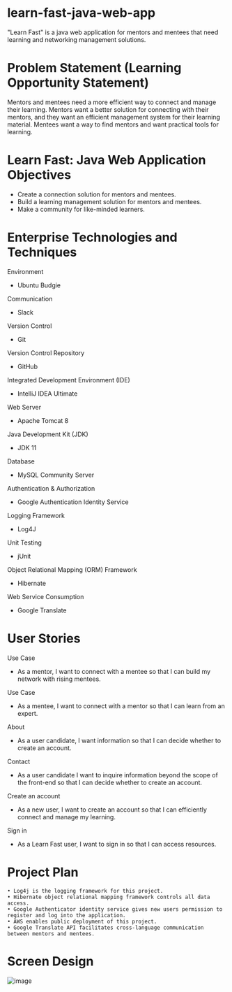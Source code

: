 # learn-fast-java-web-app
"Learn Fast" is a java web application for mentors and mentees that need learning and networking management solutions.
# Problem Statement (Learning Opportunity Statement)
Mentors and mentees need a more efficient way to connect and manage their learning. Mentors want a better solution for connecting with their mentors, and they want an efficient management system for their learning material. Mentees want a way to find mentors and want practical tools for learning.
# Learn Fast: Java Web Application Objectives
- Create a connection solution for mentors and mentees.
- Build a learning management solution for mentors and mentees.
- Make a community for like-minded learners.
# Enterprise Technologies and Techniques
Environment
- Ubuntu Budgie

Communication
- Slack 

Version Control
- Git

Version Control Repository
- GitHub

Integrated Development Environment (IDE)
- IntelliJ IDEA Ultimate

Web Server
- Apache Tomcat 8

Java Development Kit (JDK)
- JDK 11

Database
- MySQL Community Server

Authentication & Authorization
- Google Authentication Identity Service

Logging Framework
- Log4J

Unit Testing
- jUnit

Object Relational Mapping (ORM) Framework
- Hibernate

Web Service Consumption
- Google Translate

# User Stories
Use Case
- As a mentor, I want to connect with a mentee so that I can build my network with rising mentees.

Use Case
- As a mentee, I want to connect with a mentor so that I can learn from an expert.

About
- As a user candidate, I want information so that I can decide whether to create an account.

Contact
- As a user candidate I want to inquire information beyond the scope of the front-end so that I can decide whether to create an account.

Create an account
- As a new user, I want to create an account so that I can efficiently connect and manage my learning.

Sign in
- As a Learn Fast user, I want to sign in so that I can access resources.

# Project Plan
    • Log4j is the logging framework for this project.
    • Hibernate object relational mapping framework controls all data access.
    • Google Authenticator identity service gives new users permission to register and log into the application.
    • AWS enables public deployment of this project.
    • Google Translate API facilitates cross-language communication between mentors and mentees.
# Screen Design
![image](https://user-images.githubusercontent.com/79040798/152470389-d29078f1-0c07-4b4b-b04b-4d254ef18f26.png)



